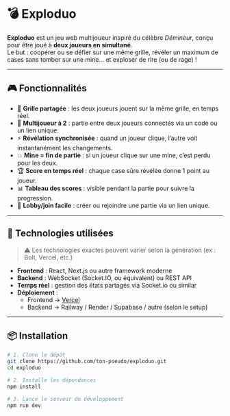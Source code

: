 # 💣 Exploduo

**Exploduo** est un jeu web multijoueur inspiré du célèbre *Démineur*, conçu pour être joué à **deux joueurs en simultané**.  
Le but : coopérer ou se défier sur une même grille, révéler un maximum de cases sans tomber sur une mine… et exploser de rire (ou de rage) !

---

## 🎮 Fonctionnalités

- 🧩 **Grille partagée** : les deux joueurs jouent sur la même grille, en temps réel.
- 👥 **Multijoueur à 2** : partie entre deux joueurs connectés via un code ou un lien unique.
- ⚡ **Révélation synchronisée** : quand un joueur clique, l’autre voit instantanément les changements.
- 💥 **Mine = fin de partie** : si un joueur clique sur une mine, c’est perdu pour les deux.
- 🏆 **Score en temps réel** : chaque case sûre révélée donne 1 point au joueur.
- 📊 **Tableau des scores** : visible pendant la partie pour suivre la progression.
- 🔗 **Lobby/join facile** : créer ou rejoindre une partie via un lien unique.

---

## 🚀 Technologies utilisées

> ⚠️ Les technologies exactes peuvent varier selon la génération (ex : Bolt, Vercel, etc.)

- **Frontend** : React, Next.js ou autre framework moderne
- **Backend** : WebSocket (Socket.IO, ou équivalent) ou REST API
- **Temps réel** : gestion des états partagés via Socket.io ou similar
- **Déploiement** : 
  - Frontend → [Vercel](https://vercel.com)
  - Backend → Railway / Render / Supabase / autre (selon le setup)

---

## 📦 Installation

```bash
# 1. Clone le dépôt
git clone https://github.com/ton-pseudo/exploduo.git
cd exploduo

# 2. Installe les dépendances
npm install

# 3. Lance le serveur de développement
npm run dev

